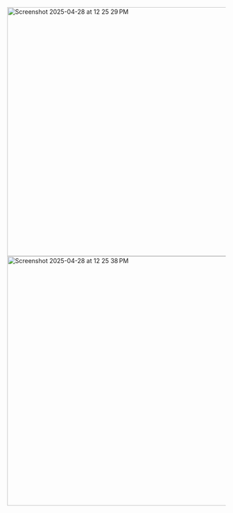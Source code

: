 <img width="574" alt="Screenshot 2025-04-28 at 12 25 29 PM" src="https://github.com/user-attachments/assets/c505bc70-992e-47a1-8fec-91e0801262d4" />
<img width="575" alt="Screenshot 2025-04-28 at 12 25 38 PM" src="https://github.com/user-attachments/assets/3f8dc903-4625-4d93-a38e-fcb4c655c3ad" />
